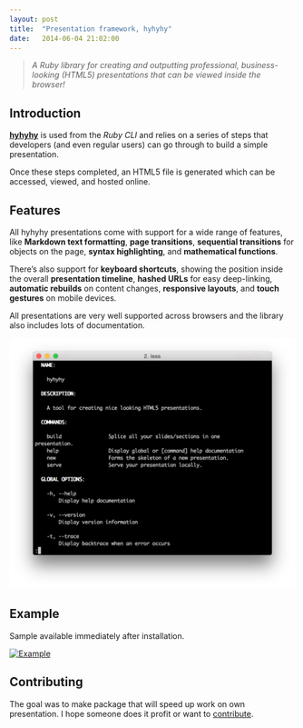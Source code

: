 ```yaml
---
layout: post
title:  "Presentation framework, hyhyhy"
date:   2014-06-04 21:02:00
---
```


> _A Ruby library for creating and outputting professional, business-looking (HTML5) presentations that can be viewed inside the browser!_

## Introduction

[__hyhyhy__][hyhyhy-gh] is used from the _Ruby CLI_ and relies on a series of steps that developers (and even regular users) can go through to build a simple presentation.

Once these steps completed, an HTML5 file is generated which can be accessed, viewed, and hosted online.

## Features

All hyhyhy presentations come with support for a wide range of features, like __Markdown text formatting__, __page transitions__, __sequential transitions__ for objects on the page, __syntax highlighting__, and __mathematical functions__.

There’s also support for __keyboard shortcuts__, showing the position inside the overall __presentation timeline__, __hashed URLs__ for easy deep-linking, __automatic rebuilds__ on content changes, __responsive layouts__, and __touch gestures__ on mobile devices.

All presentations are very well supported across browsers and the library also includes lots of documentation.

![hyhyhy](/assets/images/prints/Screenshot%202014-12-14%2021.40.38.png)

## Example

Sample available immediately after installation.

<a href="http://maciejczyzewski.me/hyhyhy/"><img src="/assets/images/prints/Screenshot 2015-01-15 20.55.50
.png" alt="Example" /></a>

## Contributing

The goal was to make package that will speed up work on own presentation. I hope someone does it profit or want to [contribute][hyhyhy-gh].

[hyhyhy-gh]: https://github.com/maciejczyzewski/hyhyhy